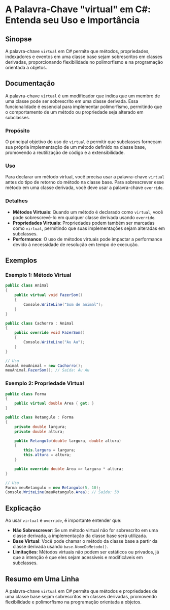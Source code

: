<!--
Meta Description: # A Palavra-Chave "virtual" em C#: Entenda seu Uso e Importância ## Sinopse A palavra-chave `virtual` em C# permite que métodos, propriedades, indexad...
Meta Keywords: virtual, classe, que, método, public
-->

# A Palavra-Chave "virtual" em C#: Entenda seu Uso e Importância

## Sinopse
A palavra-chave `virtual` em C# permite que métodos, propriedades, indexadores e eventos em uma classe base sejam sobrescritos em classes derivadas, proporcionando flexibilidade no polimorfismo e na programação orientada a objetos.

## Documentação
A palavra-chave `virtual` é um modificador que indica que um membro de uma classe pode ser sobrescrito em uma classe derivada. Essa funcionalidade é essencial para implementar polimorfismo, permitindo que o comportamento de um método ou propriedade seja alterado em subclasses.

### Propósito
O principal objetivo do uso de `virtual` é permitir que subclasses forneçam sua própria implementação de um método definido na classe base, promovendo a reutilização de código e a extensibilidade.

### Uso
Para declarar um método virtual, você precisa usar a palavra-chave `virtual` antes do tipo de retorno do método na classe base. Para sobrescrever esse método em uma classe derivada, você deve usar a palavra-chave `override`. 

### Detalhes
- **Métodos Virtuais**: Quando um método é declarado como `virtual`, você pode sobrescrevê-lo em qualquer classe derivada usando `override`.
- **Propriedades Virtuais**: Propriedades podem também ser marcadas como `virtual`, permitindo que suas implementações sejam alteradas em subclasses.
- **Performance**: O uso de métodos virtuais pode impactar a performance devido à necessidade de resolução em tempo de execução.

## Exemplos

### Exemplo 1: Método Virtual
```csharp
public class Animal
{
    public virtual void FazerSom()
    {
        Console.WriteLine("Som de animal");
    }
}

public class Cachorro : Animal
{
    public override void FazerSom()
    {
        Console.WriteLine("Au Au");
    }
}

// Uso
Animal meuAnimal = new Cachorro();
meuAnimal.FazerSom(); // Saída: Au Au
```

### Exemplo 2: Propriedade Virtual
```csharp
public class Forma
{
    public virtual double Area { get; }
}

public class Retangulo : Forma
{
    private double largura;
    private double altura;

    public Retangulo(double largura, double altura)
    {
        this.largura = largura;
        this.altura = altura;
    }

    public override double Area => largura * altura;
}

// Uso
Forma meuRetangulo = new Retangulo(5, 10);
Console.WriteLine(meuRetangulo.Area); // Saída: 50
```

## Explicação
Ao usar `virtual` e `override`, é importante entender que:

- **Não Sobrescrever**: Se um método virtual não for sobrescrito em uma classe derivada, a implementação da classe base será utilizada.
- **Base Virtual**: Você pode chamar o método da classe base a partir da classe derivada usando `base.NomeDoMetodo()`.
- **Limitações**: Métodos virtuais não podem ser estáticos ou privados, já que a intenção é que eles sejam acessíveis e modificáveis em subclasses.

## Resumo em Uma Linha
A palavra-chave `virtual` em C# permite que métodos e propriedades de uma classe base sejam sobrescritos em classes derivadas, promovendo flexibilidade e polimorfismo na programação orientada a objetos.